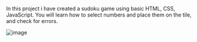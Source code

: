 In this project i have created a sudoku game using basic HTML, CSS, JavaScript. You will learn how to select numbers and place them on the tile, and check for errors.

![image](https://github.com/user-attachments/assets/560d1b32-a2b7-4b34-9dd9-c444fe75300e)
